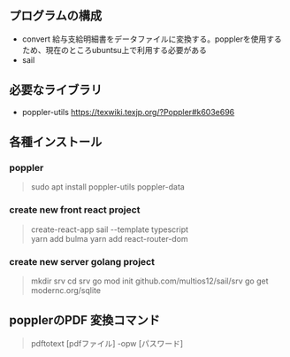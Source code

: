 
## プログラムの構成
* convert
  給与支給明細書をデータファイルに変換する。popplerを使用するため、現在のところubuntsu上で利用する必要がある  
* sail
  

## 必要なライブラリ
* poppler-utils
  https://texwiki.texjp.org/?Poppler#k603e696

## 各種インストール
### poppler
> sudo apt install poppler-utils poppler-data

### create new front react project
> create-react-app sail --template typescript\
> yarn add bulma
> yarn add react-router-dom 

### create new server golang project
> mkdir srv
> cd srv
> go mod init github.com/multios12/sail/srv
> go get modernc.org/sqlite

## popplerのPDF 変換コマンド
> pdftotext [pdfファイル] -opw [パスワード]


